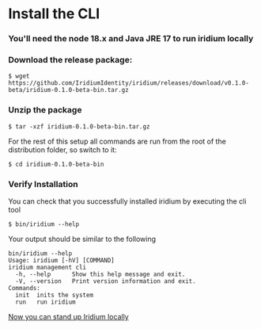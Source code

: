# Install the CLI

### You'll need the node 18.x and Java JRE 17 to run iridium locally

### Download the release package:
```shell
$ wget https://github.com/IridiumIdentity/iridium/releases/download/v0.1.0-beta/iridium-0.1.0-beta-bin.tar.gz
```

### Unzip the package
```shell
$ tar -xzf iridium-0.1.0-beta-bin.tar.gz
```
For the rest of this setup all commands are run from the root of the distribution folder, so switch to it:

```shell
$ cd iridium-0.1.0-beta-bin
```

### Verify Installation
You can check that you successfully installed iridium by executing the cli tool
```shell
$ bin/iridium --help
```

Your output should be similar to the following
```shell
bin/iridium --help
Usage: iridium [-hV] [COMMAND]
iridium management cli
  -h, --help      Show this help message and exit.
  -V, --version   Print version information and exit.
Commands:
  init  inits the system
  run   run iridium
```

[Now you can stand up Iridium locally](2.stand-up-local.md)


